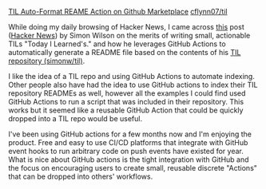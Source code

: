 [TIL Auto-Format REAME Action on Github Marketplace][4]
[cflynn07/til][5]

While doing my daily browsing of Hacker News, I came across [this][1] post
([Hacker News][2]) by Simon Wilson on the merits of writing small, actionable
TILs "Today I Learned's." and how he leverages GitHub Actions to automatically
generate a README file based on the contents of his [TIL
repository (simonw/til)][3].

I like the idea of a TIL repo and using GitHub Actions to automate indexing.
Other people also have had the idea to use GitHub actions to index their TIL
repository READMEs as well, however all the examples I could find used GitHub
Actions to run a script that was included in their repository. This works but
it seemed like a reusable GitHub Action that could be quickly dropped into a
TIL repo would be useful.

I've been using GitHub actions for a few months now and I'm enjoying the
product. Free and easy to use CI/CD platforms that integrate with GitHub event
hooks to run arbitrary code on push events have existed for year. What is nice
about GitHub actions is the tight integration with GitHub and the focus on
encouraging users to create small, reusable discrete "Actions" that can be
dropped into others' workflows.



[1]: https://simonwillison.net/2020/Apr/20/self-rewriting-readme/
[2]: https://news.ycombinator.com/item?id=22920437
[3]: https://github.com/simonw/til
[4]: https://github.com/marketplace/actions/til-auto-format-readme
[5]: https://github.com/cflynn07/til
